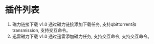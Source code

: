 # 插件列表
1. 磁力链接下载 v1.0   通过磁力链接添加下载任务, 支持qbittorrent和transmission, 支持交互命令。
2. 迅雷磁力下载 v1.0   通过迅雷添加磁力任务, 支持交互命令, 支持交互命令。
